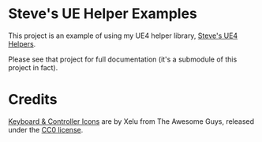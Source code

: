 # Steve's UE Helper Examples

This project is an example of using my UE4 helper library, 
[Steve's UE4 Helpers](https://github.com/sinbad/StevesUEHelpers).

Please see that project for full documentation (it's a submodule of this project in fact).

# Credits

[Keyboard & Controller Icons](https://thoseawesomeguys.com/prompts/) are by Xelu 
from The Awesome Guys, released under the [CC0 license](https://creativecommons.org/choose/zero/).